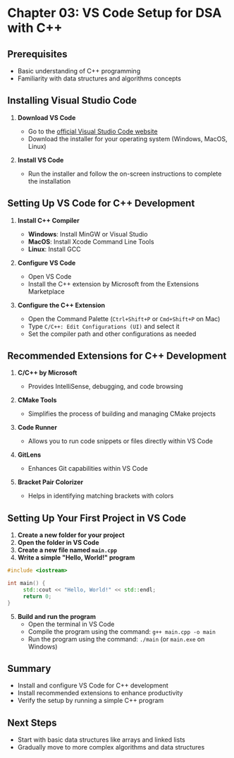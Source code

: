 # Chapter 03: VS Code Setup for DSA with C++

## Prerequisites
- Basic understanding of C++ programming
- Familiarity with data structures and algorithms concepts

## Installing Visual Studio Code

1. **Download VS Code**
    - Go to the [official Visual Studio Code website](https://code.visualstudio.com/)
    - Download the installer for your operating system (Windows, MacOS, Linux)

2. **Install VS Code**
    - Run the installer and follow the on-screen instructions to complete the installation

## Setting Up VS Code for C++ Development

1. **Install C++ Compiler**
    - **Windows**: Install MinGW or Visual Studio
    - **MacOS**: Install Xcode Command Line Tools
    - **Linux**: Install GCC

2. **Configure VS Code**
    - Open VS Code
    - Install the C++ extension by Microsoft from the Extensions Marketplace

3. **Configure the C++ Extension**
    - Open the Command Palette (`Ctrl+Shift+P` or `Cmd+Shift+P` on Mac)
    - Type `C/C++: Edit Configurations (UI)` and select it
    - Set the compiler path and other configurations as needed

## Recommended Extensions for C++ Development

1. **C/C++ by Microsoft**
    - Provides IntelliSense, debugging, and code browsing

2. **CMake Tools**
    - Simplifies the process of building and managing CMake projects

3. **Code Runner**
    - Allows you to run code snippets or files directly within VS Code

4. **GitLens**
    - Enhances Git capabilities within VS Code

5. **Bracket Pair Colorizer**
    - Helps in identifying matching brackets with colors

## Setting Up Your First Project in VS Code

1. **Create a new folder for your project**
2. **Open the folder in VS Code**
3. **Create a new file named `main.cpp`**
4. **Write a simple "Hello, World!" program**

```cpp
#include <iostream>

int main() {
     std::cout << "Hello, World!" << std::endl;
     return 0;
}
```

5. **Build and run the program**
    - Open the terminal in VS Code
    - Compile the program using the command: `g++ main.cpp -o main`
    - Run the program using the command: `./main` (or `main.exe` on Windows)

## Summary
- Install and configure VS Code for C++ development
- Install recommended extensions to enhance productivity
- Verify the setup by running a simple C++ program

## Next Steps
- Start with basic data structures like arrays and linked lists
- Gradually move to more complex algorithms and data structures
